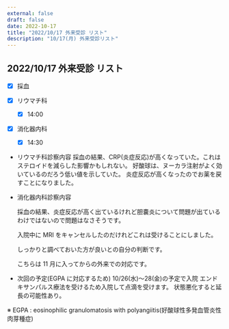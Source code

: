 ```yaml
---
external: false
draft: false
date: 2022-10-17
title: "2022/10/17 外来受診 リスト"
description: "10/17(月) 外来受診リスト"
---
```


## 2022/10/17 外来受診 リスト

- [x] 採血
- [x] リウマチ科
  - [x] 14:00
- [x] 消化器内科

  - [x] 14:30

- リウマチ科診察内容
  採血の結果、CRP(炎症反応)が高くなっていた。これはステロイドを減らした影響かもしれない。
  好酸球は、ヌーカラ注射がよく効いているのだろう低い値を示していた。
  炎症反応が高くなったのでお薬を戻すことになりました。
- 消化器内科診察内容

  採血の結果、炎症反応が高く出ているけれど胆嚢炎について問題が出ているわけではないので問題はなさそうです。

  入院中に MRI をキャンセルしたのだけれどこれは受けることにしました。

  しっかりと調べておいた方が良いとの自分の判断です。

  こちらは 11 月に入ってからの外来での対応です。

- 次回の予定(EGPA に対応するため)
  10/26(水)〜28(金)の予定で入院
  エンドキサンパルス療法を受けるため入院して点滴を受けます。
  状態悪化すると延長の可能性あり。

※ EGPA : eosinophilic granulomatosis with polyangiitis(好酸球性多発血管炎性肉芽種症)
